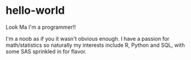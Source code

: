 # hello-world
Look Ma I'm a programmer!!

I'm a noob as if you it wasn't obvious enough. I have a passion for math/statistics 
so naturally my interests include R, Python and SQL, with some SAS sprinkled in for flavor.
